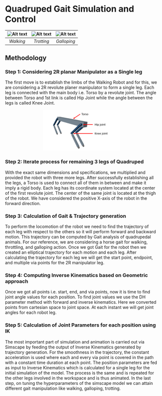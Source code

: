 # Quadruped Gait Simulation and Control

![Alt text](assets/Walking.gif)|![Alt text](assets/Trotting.gif)|![Alt text](assets/Galloping.gif)
 :--:|:--:|:--:
  *Walking* |*Trotting* | *Galloping*
  
## Methodology

### Step 1: Considering 2R planar Manipulator as a Single leg

The first move is to establish the limbs of the Walking Robot and for this, we are considering a 2R revolute planer manipulator to form a single leg. Each leg is connected with the main body i.e. Torso by a revolute joint. The angle between Torso and 1st link is called Hip Joint while the angle between the legs is called Knee Joint.

<p align = 'center'>
<img src = "assets/Quadruped_robot_3D_model.png" alt="Quadruped Robot 3D Model" width=50% height=50%/>
</p>  

### Step 2: Iterate process for remaining 3 legs of Quadruped 

With the exact same dimensions and specifications, we multiplied and provided the robot with three more legs. After successfully establishing all the legs, a Torso is used to connect all of them in between and make it imply a rigid body. Each leg has its coordinate system located at the center of the first revolute joint. The center of the same joint is located at the thigh of the robot. We have considered the positive X-axis of the robot in the forward direction.

### Step 3: Calculation of Gait & Trajectory generation

To perform the locomotion of the robot we need to find the trajectory of each leg with respect to the others so it will perform forward and backward motion. This trajectory can be computed by Gait analysis of quadrupedal animals. For our reference, we are considering a horse gait for walking, throttling, and galloping action. Once we got Gait for the robot then we created an elliptical trajectory for each motion and each leg. After calculating the trajectory for each leg we will get the start point, endpoint, and multiple via points for the 2R manipulator leg.

### Step 4: Computing Inverse Kinematics based on Geometric approach

Once we got all points i.e. start, end, and via points, now it is time to find joint angle values for each position. To find joint values we use the DH parameter method with forward and inverse kinematics. Here we converted points from cartesian space to joint space. At each instant we will get joint angles for each robot leg.

### Step 5: Calculation of Joint Parameters for each position using IK

The most important part of simulation and animation is carried out via Simscape by feeding the output of Inverse Kinematics generated by trajectory generation. For the smoothness in the trajectory, the constant acceleration is used where each and every via point is covered in the path with a constant time duration at each point. The position parameters are fed as input to Inverse Kinematics which is calculated for a single leg for the initial simulation of the model. The process is the same and is repeated for the other legs involved in the workspace and is thus animated. In the last step, on tuning the hyperparameters of the simscape model we can attain different gait manipulation like walking, galloping, trotting.
